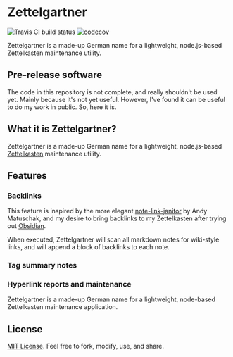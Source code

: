# Zettelgartner

![Travis CI build status](https://travis-ci.org/blundin/zettelgartner.svg?branch=master) [![codecov](https://codecov.io/gh/blundin/zettelgartner/branch/master/graph/badge.svg?token=5BHTEPSNFZ)](https://codecov.io/gh/blundin/zettelgartner)

Zettelgartner is a made-up German name for a lightweight, node.js-based Zettelkasten maintenance utility.

## Pre-release software

The code in this repository is not complete, and really shouldn't be used yet. Mainly because it's not yet useful. However, I've found it can be useful to do my work in public. So, here it is.

## What it is Zettelgartner?

Zettelgartner is a made-up German name for a lightweight, node.js-based [Zettelkasten](https://zettelkasten.de) maintenance utility.

## Features

### Backlinks

This feature is inspired by the more elegant [note-link-janitor](https://github.com/andymatuschak/note-link-janitor) by Andy Matuschak, and my desire to bring backlinks to my Zettelkasten after trying out [Obsidian](https://obsidian.md).

When executed, Zettelgartner will scan all markdown notes for wiki-style links, and will append a block of backlinks to each note.

### Tag summary notes



### Hyperlink reports and maintenance
Zettelgartner is a made-up German name for a lightweight, node-based Zettelkasten maintenance application.

## License

[MIT License](LICENSE). Feel free to fork, modify, use, and share.
